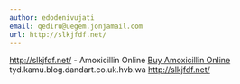 ```yaml
---
author: edodenivujati
email: qediru@uegem.jonjamail.com
url: http://slkjfdf.net/
---
```


http://slkjfdf.net/ - Amoxicillin Online <a href="http://slkjfdf.net/">Buy Amoxicillin Online</a> tyd.kamu.blog.dandart.co.uk.hvb.wa http://slkjfdf.net/